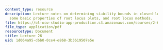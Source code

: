 ```yaml
---
content_type: resource
description: Lecture notes on determining stability bounds in closed-loop systems,
  some basic properties of root locus plots, and root locus methods.
file: https://ol-ocw-studio-app-production.s3.amazonaws.com/courses/2-004-dynamics-and-control-ii-spring-2008/1d064a95d6b00ce4e8683b3619507e5e_lecture_26.pdf
file_type: application/pdf
resourcetype: Document
title: Lecture 26
uid: 1d064a95-d6b0-0ce4-e868-3b3619507e5e
---
```

